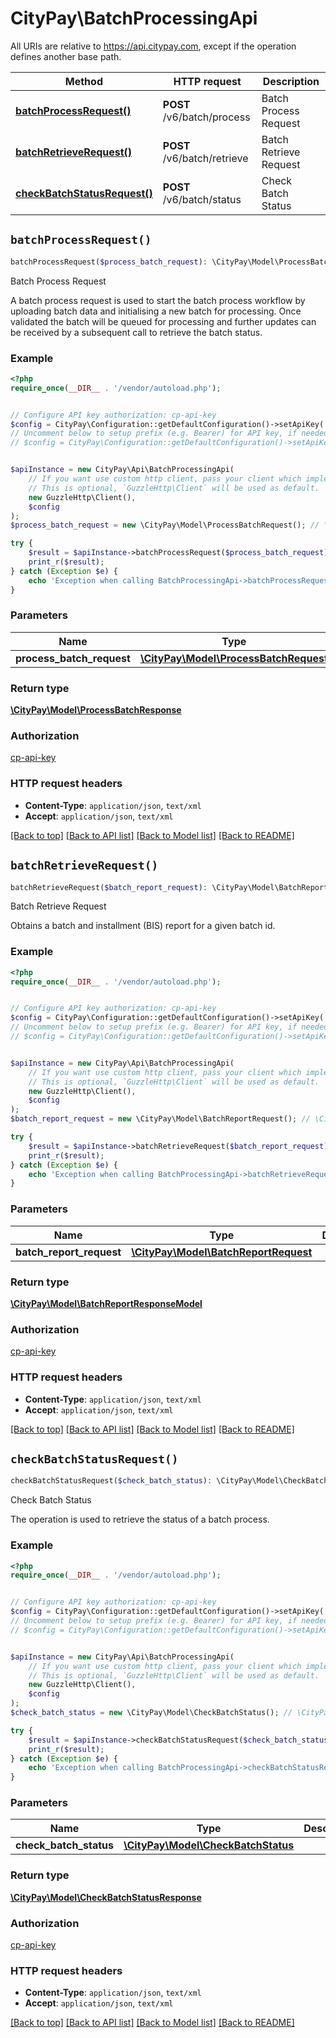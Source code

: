 # CityPay\BatchProcessingApi

All URIs are relative to https://api.citypay.com, except if the operation defines another base path.

| Method | HTTP request | Description |
| ------------- | ------------- | ------------- |
| [**batchProcessRequest()**](BatchProcessingApi.md#batchProcessRequest) | **POST** /v6/batch/process | Batch Process Request |
| [**batchRetrieveRequest()**](BatchProcessingApi.md#batchRetrieveRequest) | **POST** /v6/batch/retrieve | Batch Retrieve Request |
| [**checkBatchStatusRequest()**](BatchProcessingApi.md#checkBatchStatusRequest) | **POST** /v6/batch/status | Check Batch Status |


## `batchProcessRequest()`

```php
batchProcessRequest($process_batch_request): \CityPay\Model\ProcessBatchResponse
```

Batch Process Request

A batch process request is used to start the batch process workflow by uploading batch data and initialising a new batch for processing. Once validated the batch will be queued for processing and further updates can be received by a subsequent call to retrieve the batch status.

### Example

```php
<?php
require_once(__DIR__ . '/vendor/autoload.php');


// Configure API key authorization: cp-api-key
$config = CityPay\Configuration::getDefaultConfiguration()->setApiKey('cp-api-key', 'YOUR_API_KEY');
// Uncomment below to setup prefix (e.g. Bearer) for API key, if needed
// $config = CityPay\Configuration::getDefaultConfiguration()->setApiKeyPrefix('cp-api-key', 'Bearer');


$apiInstance = new CityPay\Api\BatchProcessingApi(
    // If you want use custom http client, pass your client which implements `GuzzleHttp\ClientInterface`.
    // This is optional, `GuzzleHttp\Client` will be used as default.
    new GuzzleHttp\Client(),
    $config
);
$process_batch_request = new \CityPay\Model\ProcessBatchRequest(); // \CityPay\Model\ProcessBatchRequest

try {
    $result = $apiInstance->batchProcessRequest($process_batch_request);
    print_r($result);
} catch (Exception $e) {
    echo 'Exception when calling BatchProcessingApi->batchProcessRequest: ', $e->getMessage(), PHP_EOL;
}
```

### Parameters

| Name | Type | Description  | Notes |
| ------------- | ------------- | ------------- | ------------- |
| **process_batch_request** | [**\CityPay\Model\ProcessBatchRequest**](../Model/ProcessBatchRequest.md)|  | |

### Return type

[**\CityPay\Model\ProcessBatchResponse**](../Model/ProcessBatchResponse.md)

### Authorization

[cp-api-key](../../README.md#cp-api-key)

### HTTP request headers

- **Content-Type**: `application/json`, `text/xml`
- **Accept**: `application/json`, `text/xml`

[[Back to top]](#) [[Back to API list]](../../README.md#endpoints)
[[Back to Model list]](../../README.md#models)
[[Back to README]](../../README.md)

## `batchRetrieveRequest()`

```php
batchRetrieveRequest($batch_report_request): \CityPay\Model\BatchReportResponseModel
```

Batch Retrieve Request

Obtains a batch and installment (BIS) report for a given batch id.

### Example

```php
<?php
require_once(__DIR__ . '/vendor/autoload.php');


// Configure API key authorization: cp-api-key
$config = CityPay\Configuration::getDefaultConfiguration()->setApiKey('cp-api-key', 'YOUR_API_KEY');
// Uncomment below to setup prefix (e.g. Bearer) for API key, if needed
// $config = CityPay\Configuration::getDefaultConfiguration()->setApiKeyPrefix('cp-api-key', 'Bearer');


$apiInstance = new CityPay\Api\BatchProcessingApi(
    // If you want use custom http client, pass your client which implements `GuzzleHttp\ClientInterface`.
    // This is optional, `GuzzleHttp\Client` will be used as default.
    new GuzzleHttp\Client(),
    $config
);
$batch_report_request = new \CityPay\Model\BatchReportRequest(); // \CityPay\Model\BatchReportRequest

try {
    $result = $apiInstance->batchRetrieveRequest($batch_report_request);
    print_r($result);
} catch (Exception $e) {
    echo 'Exception when calling BatchProcessingApi->batchRetrieveRequest: ', $e->getMessage(), PHP_EOL;
}
```

### Parameters

| Name | Type | Description  | Notes |
| ------------- | ------------- | ------------- | ------------- |
| **batch_report_request** | [**\CityPay\Model\BatchReportRequest**](../Model/BatchReportRequest.md)|  | |

### Return type

[**\CityPay\Model\BatchReportResponseModel**](../Model/BatchReportResponseModel.md)

### Authorization

[cp-api-key](../../README.md#cp-api-key)

### HTTP request headers

- **Content-Type**: `application/json`, `text/xml`
- **Accept**: `application/json`, `text/xml`

[[Back to top]](#) [[Back to API list]](../../README.md#endpoints)
[[Back to Model list]](../../README.md#models)
[[Back to README]](../../README.md)

## `checkBatchStatusRequest()`

```php
checkBatchStatusRequest($check_batch_status): \CityPay\Model\CheckBatchStatusResponse
```

Check Batch Status

The operation is used to retrieve the status of a batch process.

### Example

```php
<?php
require_once(__DIR__ . '/vendor/autoload.php');


// Configure API key authorization: cp-api-key
$config = CityPay\Configuration::getDefaultConfiguration()->setApiKey('cp-api-key', 'YOUR_API_KEY');
// Uncomment below to setup prefix (e.g. Bearer) for API key, if needed
// $config = CityPay\Configuration::getDefaultConfiguration()->setApiKeyPrefix('cp-api-key', 'Bearer');


$apiInstance = new CityPay\Api\BatchProcessingApi(
    // If you want use custom http client, pass your client which implements `GuzzleHttp\ClientInterface`.
    // This is optional, `GuzzleHttp\Client` will be used as default.
    new GuzzleHttp\Client(),
    $config
);
$check_batch_status = new \CityPay\Model\CheckBatchStatus(); // \CityPay\Model\CheckBatchStatus

try {
    $result = $apiInstance->checkBatchStatusRequest($check_batch_status);
    print_r($result);
} catch (Exception $e) {
    echo 'Exception when calling BatchProcessingApi->checkBatchStatusRequest: ', $e->getMessage(), PHP_EOL;
}
```

### Parameters

| Name | Type | Description  | Notes |
| ------------- | ------------- | ------------- | ------------- |
| **check_batch_status** | [**\CityPay\Model\CheckBatchStatus**](../Model/CheckBatchStatus.md)|  | |

### Return type

[**\CityPay\Model\CheckBatchStatusResponse**](../Model/CheckBatchStatusResponse.md)

### Authorization

[cp-api-key](../../README.md#cp-api-key)

### HTTP request headers

- **Content-Type**: `application/json`, `text/xml`
- **Accept**: `application/json`, `text/xml`

[[Back to top]](#) [[Back to API list]](../../README.md#endpoints)
[[Back to Model list]](../../README.md#models)
[[Back to README]](../../README.md)
